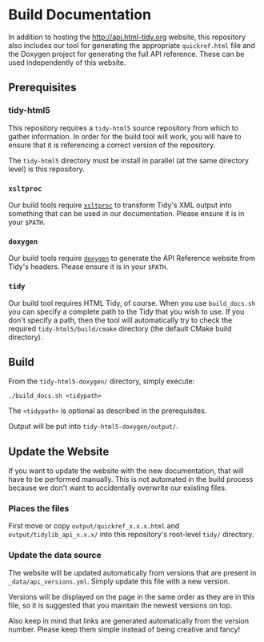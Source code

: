 Build Documentation
===================

In addition to hosting the http://api.html-tidy.org website, this repository
also includes our tool for generating the appropriate `quickref.html` file and
the Doxygen project for generating the full API reference. These can be used
independently of this website.

Prerequisites
-------------

### tidy-html5
This repository requires a `tidy-html5` source repository from which to gather
information. In order for the build tool will work, you will have to ensure that
it is referencing a correct version of the repository.

The `tidy-html5` directory must be install in parallel (at the same directory
level) is this repository.

### `xsltproc`
Our build tools require [`xsltproc`](http://xmlsoft.org/XSLT/xsltproc.html) to 
transform Tidy's XML output into something that can be used in our 
documentation. Please ensure it is in your `$PATH`.

### `doxygen`
Our build tools require [`doxygen`](http://www.stack.nl/~dimitri/doxygen/) to
generate the API Reference website from Tidy's headers. Please ensure it is in
your `$PATH`.

### `tidy`
Our build tool requires HTML Tidy, of course. When you use `build_docs.sh` you
can specify a complete path to the Tidy that you wish to use. If you don't
specify a path, then the tool will automatically try to check the required
`tidy-html5/build/cmake` directory (the default CMake build directory).


Build
-----

From the `tidy-html5-doxygen/` directory, simply execute:

`./build_docs.sh <tidypath>`

The `<tidypath>` is optional as described in the prerequisites.

Output will be put into `tidy-html5-doxygen/output/`.


Update the Website
------------------

If you want to update the website with the new documentation, that will have
to be performed manually. This is not automated in the build process because
we don't want to accidentally overwrite our existing files.

### Places the files

First move or copy `output/quickref_x.x.x.html` and `output/tidylib_api_x.x.x/`
into this repository's root-level `tidy/` directory.

### Update the data source

The website will be updated automatically from versions that are present in
`_data/api_versions.yml`. Simply update this file with a new version.

Versions will be displayed on the page in the same order as they are in this 
file, so it is suggested that you maintain the newest versions on top.

Also keep in mind that links are generated automatically from the version
number. Please keep them simple instead of being creative and fancy!
